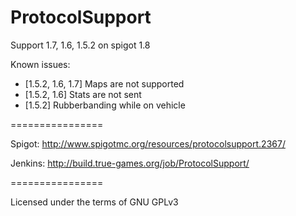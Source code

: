 ProtocolSupport
===============

Support 1.7, 1.6, 1.5.2 on spigot 1.8

Known issues:
* [1.5.2, 1.6, 1.7] Maps are not supported
* [1.5.2, 1.6] Stats are not sent
* [1.5.2] Rubberbanding while on vehicle

================

Spigot: http://www.spigotmc.org/resources/protocolsupport.2367/

Jenkins: http://build.true-games.org/job/ProtocolSupport/

================

Licensed under the terms of GNU GPLv3